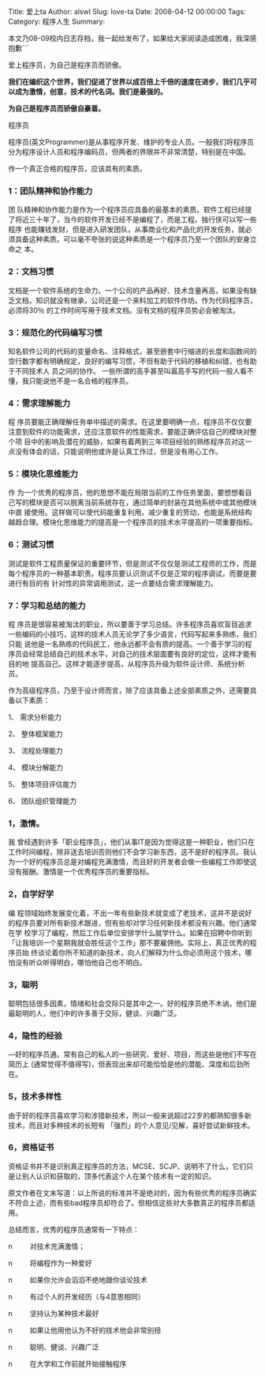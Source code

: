 Title: 爱上ta
Author: alswl
Slug: love-ta
Date: 2008-04-12 00:00:00
Tags: 
Category: 程序人生
Summary: 

本文乃08-09校内日志存档，我一起给发布了，如果给大家阅读造成困难，我深感抱歉```

爱上程序员，为自己是程序员而骄傲。

**我们在编织这个世界，我们促进了世界以成百倍上千倍的速度在进步，我们几乎可以成为激情，创意，技术的代名词。我们是最强的。**

**为自己是程序员而骄傲自豪着。**

程序员

程序员(英文Programmer)是从事程序开发、维护的专业人员。一般我们将程序员分为程序设计人员和程序编码员，但两者的界限并不非常清楚，特别是在中国。

作一个真正合格的程序员，应该具有的素质。

### 1：团队精神和协作能力

团 队精神和协作能力是作为一个程序员应具备的最基本的素质。软件工程已经提了将近三十年了，当今的软件开发已经不是编程了，而是工程。独行侠可以写一些程序
也能赚钱发财，但是进入研发团队，从事商业化和产品化的开发任务，就必须具备这种素质。可以毫不夸张的说这种素质是一个程序员乃至一个团队的安身立命之 本。

### 2：文档习惯

文档是一个软件系统的生命力。一个公司的产品再好、技术含量再高，如果没有缺乏文档，知识就没有继承，公司还是一个来料加工的软件作坊。作为代码程序员，必须将30％
的工作时间写用于技术文档。没有文档的程序员势必会被淘汰。

### 3：规范化的代码编写习惯

知名软件公司的代码的变量命名、注释格式，甚至嵌套中行缩进的长度和函数间的空行数字都有明确规定，良好的编写习惯，不但有助于代码的移植和纠错，也有助于不同技术人
员之间的协作。 一些所谓的高手甚至叫嚣高手写的代码一般人看不懂，我只能说他不是一名合格的程序员。

### 4：需求理解能力

程 序员要能正确理解任务单中描述的需求。在这里要明确一点，程序员不仅仅要注意到软件的功能需求，还应注意软件的性能需求，要能正确评估自己的模块对整个项
目中的影响及潜在的威胁，如果有着两到三年项目经验的熟练程序员对这一点没有体会的话，只能说明他或许是认真工作过，但是没有用心工作。

### 5：模块化思维能力

作 为一个优秀的程序员，他的思想不能在局限当前的工作任务里面，要想想看自己写的模块是否可以脱离当前系统存在，通过简单的封装在其他系统中或其他模块中直
接使用。这样做可以使代码能重复利用，减少重复的劳动，也能是系统结构越趋合理。模块化思维能力的提高是一个程序员的技术水平提高的一项重要指标。

### 6：测试习惯

测试是软件工程质量保证的重要环节，但是测试不仅仅是测试工程师的工作，而是每个程序员的一种基本职责。程序员要认识测试不仅是正常的程序调试，而要是要进行有目的有
针对性的异常调用测试，这一点要结合需求理解能力。

### 7：学习和总结的能力

程 序员是很容易被淘汰的职业，所以要善于学习总结。许多程序员喜欢盲目追求一些编码的小技巧，这样的技术人员无论学了多少语言，代码写起来多熟练，我们只能
说他是一名熟练的代码民工，他永远都不会有质的提高。一个善于学习的程序员会经常总结自己的技术水平，对自己的技术层面要有良好的定位，这样才能有目的地
提高自己。这样才能逐步提高，从程序员升级为软件设计师、系统分析员。

作为高级程序员，乃至于设计师而言，除了应该具备上述全部素质之外，还需要具备以下素质：

1、 需求分析能力

2、 整体框架能力

3、 流程处理能力

4、 模块分解能力

5、 整体项目评估能力

6、 团队组织管理能力

### 1，激情。

我 曾经遇到许多「职业程序员」，他们从事IT是因为觉得这是一种职业，他们只在工作时间编程，除非送去培训否则他们不会学习新东西，这不是好的程序员。我认
为一个好的程序员总是对编程充满激情，而且好的开发者会做一些编程工作即使这没有报酬。激情是一个优秀程序员的重要指标。

### 2，自学好学

编 程领域始终发展变化着，不出一年有些新技术就变成了老技术，这并不是说好的程序员要对所有新技术跟进，但有些却对学习任何新技术都没有兴趣。他们通常在学
校学习了编程，然后工作后单位安排学什么就学什么。如果在招聘中你听到「让我培训一个星期我就会胜任这个工作」那不要雇佣他。实际上，真正优秀的程序员始
终谈论着你所不知道的新技术，向人们解释为什么你必须用这个技术，哪怕没有听众听得明白，哪怕他自己也不明白。

### 3，聪明

聪明包括很多因素，情绪和社会交际只是其中之一。好的程序员绝不木讷，他们是最聪明的人，他们中的许多善于交际，健谈、兴趣广泛。

### 4，隐性的经验

—好的程序员通。常有自己的私人的一些研究、爱好、项目，而这些是他们不写在简历上 (通常觉得不值得写)，但表现出来却可能恰恰是他的潜能、深度和后劲所在。

### 5，技术多样性

由于好的程序员喜欢学习和涉猎新技术，所以一般来说超过22岁的都熟知很多新技术，而且对多种技术的长短有 「强烈」的个人意见/见解，喜好尝试新鲜技术。

### 6，资格证书

资格证书并不是识别真正程序员的方法，MCSE、SCJP、说明不了什么，它们只是让别人认识和获取的，顶多代表这个人在某个技术有一定的知识。

原文作者在文末写道：以上所说的标准并不是绝对的，因为有些优秀的程序员确实不符合上述，而有些bad程序员却符合了。但相信这些对大多数真正的程序员都适用。

总结而言，优秀的程序员通常有一下特点：

n         对技术充满激情；

n         将编程作为一种爱好

n         如果你允许会滔滔不绝地跟你谈论技术

n         有过个人的开发经历（与4意思相同）

n         坚持认为某种技术最好

n         如果让他用他认为不好的技术他会非常别扭

n         聪明、健谈、兴趣广泛

n         在大学和工作前就开始接触程序

